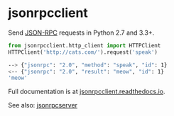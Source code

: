# jsonrpcclient

Send [JSON-RPC](http://www.jsonrpc.org/) requests in Python 2.7 and 3.3+.

```python
from jsonrpcclient.http_client import HTTPClient
HTTPClient('http://cats.com/').request('speak')
```
```sh
--> {"jsonrpc": "2.0", "method": "speak", "id": 1}
<-- {"jsonrpc": "2.0", "result": "meow", "id": 1}
'meow'
```

Full documentation is at [jsonrpcclient.readthedocs.io](https://jsonrpcclient.readthedocs.io/).

See also: [jsonrpcserver](https://github.com/bcb/jsonrpcserver)
